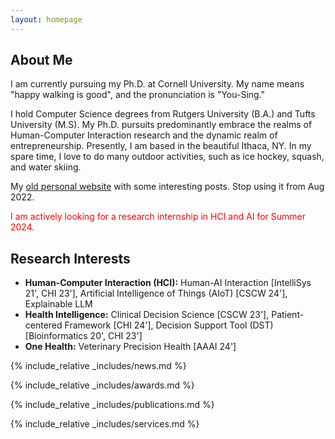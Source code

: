 ```yaml
---
layout: homepage
---
```


## About Me

I am currently pursuing my Ph.D. at Cornell University. My name means "happy walking is good", and the pronunciation is "You-Sing."

I hold Computer Science degrees from Rutgers University (B.A.) and Tufts University (M.S). My Ph.D. pursuits predominantly embrace the realms of Human-Computer Interaction research and the dynamic realm of entrepreneurship. Presently, I am based in the beautiful Ithaca, NY. In my spare time, I love to do many outdoor activities, such as ice hockey, squash, and water skiing.

My [old personal website](https://1135100136.wixsite.com/yuexinghao/blog) with some interesting posts. Stop using it from Aug 2022.

<span style="color:red;">I am actively looking for a research internship in HCI and AI for Summer 2024. </span>

## Research Interests

- **Human-Computer Interaction (HCI):** Human-AI Interaction [IntelliSys 21', CHI 23'], Artificial Intelligence of Things (AIoT) [CSCW 24'], Explainable LLM
- **Health Intelligence:** Clinical Decision Science [CSCW 23'], Patient-centered Framework [CHI 24'], Decision Support Tool (DST) [Bioinformatics 20', CHI 23']
- **One Health:** Veterinary Precision Health [AAAI 24']

{% include_relative _includes/news.md %}

{% include_relative _includes/awards.md %}

{% include_relative _includes/publications.md %}

{% include_relative _includes/services.md %}

